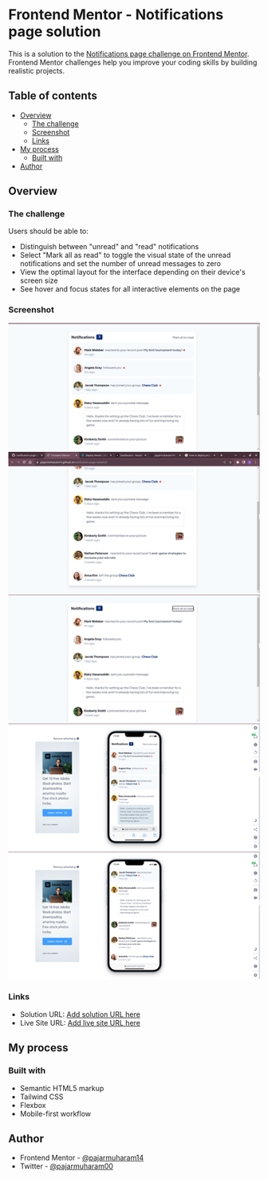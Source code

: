 # Frontend Mentor - Notifications page solution

This is a solution to the [Notifications page challenge on Frontend Mentor](https://www.frontendmentor.io/challenges/notifications-page-DqK5QAmKbC). Frontend Mentor challenges help you improve your coding skills by building realistic projects. 

## Table of contents

- [Overview](#overview)
  - [The challenge](#the-challenge)
  - [Screenshot](#screenshot)
  - [Links](#links)
- [My process](#my-process)
  - [Built with](#built-with)
- [Author](#author)

## Overview

### The challenge

Users should be able to:

- Distinguish between "unread" and "read" notifications
- Select "Mark all as read" to toggle the visual state of the unread notifications and set the number of unread messages to zero
- View the optimal layout for the interface depending on their device's screen size
- See hover and focus states for all interactive elements on the page

### Screenshot

![](./assets/images/Screenshot-1.png)
![](./assets/images/Screenshot-2.png)
![](./assets/images/Screenshot-3.png)
![](./assets/images/Screenshot-4.png)
![](./assets/images/Screenshot-5.png)

### Links

- Solution URL: [Add solution URL here](https://your-solution-url.com)
- Live Site URL: [Add live site URL here](https://pajarmuharam14.github.io/notification-page-tailwind/)

## My process

### Built with

- Semantic HTML5 markup
- Tailwind CSS
- Flexbox
- Mobile-first workflow

## Author

- Frontend Mentor - [@pajarmuharam14](https://www.frontendmentor.io/profile/pajarmuharam14)
- Twitter - [@pajarmuharam00](https://www.twitter.com/pajarmuharam00)
